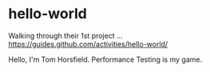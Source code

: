 # hello-world
Walking through their 1st project ... https://guides.github.com/activities/hello-world/

Hello, I'm Tom Horsfield. 
Performance Testing is my game. 

